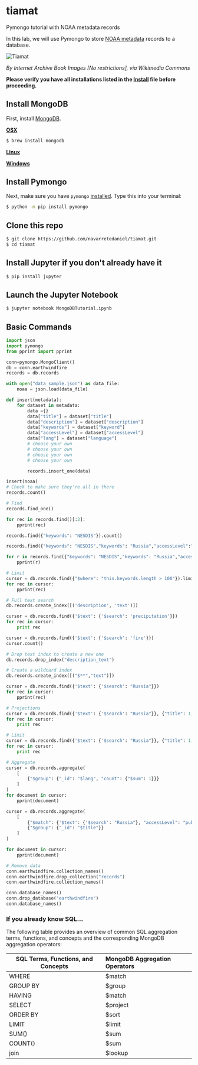 # tiamat
Pymongo tutorial with NOAA metadata records

In this lab, we will use Pymongo to store [NOAA metadata](https://data.noaa.gov/data.json) records to a database.

![Tiamat](https://github.com/rebeccabilbro/tiamat/blob/master/images/tiamat.jpg)  

_By Internet Archive Book Images [No restrictions], via Wikimedia Commons_

**Please verify you have all installations listed in the 
[Install](https://github.com/nd1/tiamat/blob/master/Install.md) file before proceeding.**

## Install MongoDB
First, install [MongoDB](https://docs.mongodb.org/manual/administration/install-community/).

[__OSX__](https://docs.mongodb.org/manual/tutorial/install-mongodb-on-os-x/)    
```bash
$ brew install mongodb
```

[__Linux__](https://docs.mongodb.org/manual/administration/install-on-linux/)    

[__Windows__](https://docs.mongodb.org/manual/tutorial/install-mongodb-on-windows/)    

## Install Pymongo
Next, make sure you have `pymongo` [installed](https://api.mongodb.org/python/current/installation.html). Type this into your terminal:

```bash
$ python -m pip install pymongo
```

## Clone this repo  

```bash
$ git clone https://github.com/navarretedaniel/tiamat.git
$ cd tiamat
```

## Install Jupyter if you don't already have it

```bash
$ pip install jupyter
```

## Launch the Jupyter Notebook

```bash
$ jupyter notebook MongoDBTutorial.ipynb
```


## Basic Commands
```python
import json
import pymongo
from pprint import pprint

conn=pymongo.MongoClient()
db = conn.earthwindfire
records = db.records

with open("data_sample.json") as data_file:    
    noaa = json.load(data_file)

def insert(metadata):
    for dataset in metadata:
        data ={}
        data["title"] = dataset["title"]
        data["description"] = dataset["description"]
        data["keywords"] = dataset["keyword"]
        data["accessLevel"] = dataset["accessLevel"]
        data["lang"] = dataset["language"]
        # choose your own
        # choose your own
        # choose your own
        # choose your own

        records.insert_one(data)

insert(noaa)
# Check to make sure they're all in there
records.count()

# Find
records.find_one()

for rec in records.find()[:2]:
    pprint(rec)

records.find({"keywords": "NESDIS"}).count()

records.find({"keywords": "NESDIS","keywords": "Russia","accessLevel":"public"}).count()

for r in records.find({"keywords": "NESDIS","keywords": "Russia","accessLevel":"public"}):
    pprint(r)

# Limit
cursor = db.records.find({"$where": "this.keywords.length > 100"}).limit(2);
for rec in cursor:
    pprint(rec)

# Full text search
db.records.create_index([('description', 'text')])

cursor = db.records.find({'$text': {'$search': 'precipitation'}})
for rec in cursor:
    print rec

cursor = db.records.find({'$text': {'$search': 'fire'}})
cursor.count()

# Drop text index to create a new one
db.records.drop_index("description_text")

# Create a wildcard index
db.records.create_index([("$**","text")])

cursor = db.records.find({'$text': {'$search': "Russia"}})
for rec in cursor:
    pprint(rec)

# Projections
cursor = db.records.find({'$text': {'$search': "Russia"}}, {"title": 1,"_id":0 })
for rec in cursor:
    print rec

# Limit
cursor = db.records.find({'$text': {'$search': "Russia"}}, {"title": 1,"_id":0 }).limit(2)
for rec in cursor:
    print rec

# Aggregate
cursor = db.records.aggregate(
    [
        {"$group": {"_id": "$lang", "count": {"$sum": 1}}}
    ]
)
for document in cursor:
    pprint(document)

cursor = db.records.aggregate(
    [
        {"$match": {'$text': {'$search': "Russia"}, "accessLevel": "public"}},
        {"$group": {"_id": "$title"}}
    ]
)

for document in cursor:
    pprint(document)

# Remove data
conn.earthwindfire.collection_names()
conn.earthwindfire.drop_collection("records")
conn.earthwindfire.collection_names()

conn.database_names()
conn.drop_database("earthwindfire")
conn.database_names()
```


### If you already know SQL...

The following table provides an overview of common SQL aggregation terms, functions, and concepts and the corresponding MongoDB aggregation operators:    

| SQL Terms, Functions, and Concepts  | MongoDB Aggregation Operators  |
| ----------------------------------  |:-------------------------------|
| WHERE                               | $match                         |
| GROUP BY                            | $group                         |
| HAVING                              | $match                         |
| SELECT	                            | $project                       |
| ORDER BY	                          | $sort                          |
| LIMIT                               | $limit                         |
| SUM()   	                          | $sum                           |
| COUNT()	                            | $sum                           |
| join	                              | $lookup                        |
